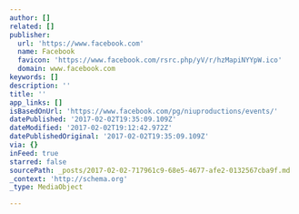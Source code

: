 ```yaml
---
author: []
related: []
publisher:
  url: 'https://www.facebook.com'
  name: Facebook
  favicon: 'https://www.facebook.com/rsrc.php/yV/r/hzMapiNYYpW.ico'
  domain: www.facebook.com
keywords: []
description: ''
title: ''
app_links: []
isBasedOnUrl: 'https://www.facebook.com/pg/niuproductions/events/'
datePublished: '2017-02-02T19:35:09.109Z'
dateModified: '2017-02-02T19:12:42.972Z'
datePublishedOriginal: '2017-02-02T19:35:09.109Z'
via: {}
inFeed: true
starred: false
sourcePath: _posts/2017-02-02-717961c9-68e5-4677-afe2-0132567cba9f.md
_context: 'http://schema.org'
_type: MediaObject

---
```

